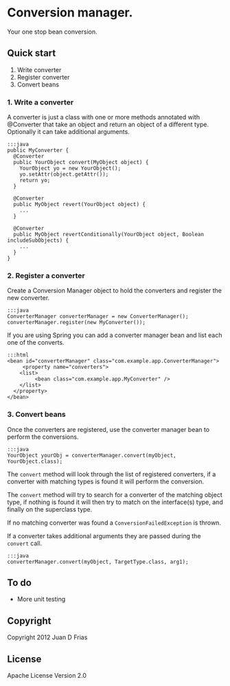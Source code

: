 # Conversion manager.

Your one stop bean conversion.

## Quick start

1. Write converter
2. Register converter
3. Convert beans

### 1. Write a converter

A converter is just a class with one or more methods annotated with 
@Converter that take an object and return an object of a different type.
Optionally it can take additional arguments.

	:::java
	public MyConverter {
	  @Converter
	  public YourObject convert(MyObject object) {
	  	YourObject yo = new YourObject();
	  	yo.setAttr(object.getAttr());
	  	return yo;
	  }
	  
	  @Converter
	  public MyObject revert(YourObject object) {
	  	...
	  }
	  
	  @Converter
	  public MyObject revertConditionally(YourObject object, Boolean includeSubObjects) {
	  	...
	  }
	}

### 2. Register a converter

Create a Conversion Manager object to hold the converters and register
the new converter.

	:::java
	ConverterManager converterManager = new ConverterManager();
	converterManager.register(new MyConverter());

If you are using Spring you can add a converter manager bean and list
each one of the converts.

	:::html
	<bean id="converterManager" class="com.example.app.ConverterManager">
		 <property name="converters">
	    <list>
	    	 <bean class="com.example.app.MyConverter" />
	    </list>
	  </property>  
	</bean>

### 3. Convert beans

Once the converters are registered, use the converter manager bean
to perform the conversions.

	:::java
	YourObject yourObj = converterManager.convert(myObject, YourObject.class);
 
The `convert` method will look through the list of registered
converters, if a converter with matching types is found it will perform
the conversion.

The `convert` method will try to search for a converter of the matching
object type, if nothing is found it will then try to match on the
interface(s) type, and finally on the superclass type.

If no matching converter was found a `ConversionFailedException`
is thrown.

If a converter takes additional arguments they are passed during
the `convert` call.

	:::java
	converterManager.convert(myObject, TargetType.class, arg1);
	
## To do
* More unit testing

## Copyright
Copyright 2012 Juan D Frias

## License
Apache License Version 2.0
